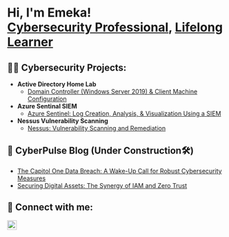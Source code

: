 <h1>Hi, I'm Emeka! <br/><a href="https://github.com/emeka789">Cybersecurity Professional</a>, <a href="https://www.linkedin.com/in/emeka-chikwekwem-47106b185/">Lifelong Learner</a></h1>

<h2>👨‍💻 Cybersecurity Projects:</h2>

- <b>Active Directory Home Lab </b>
  - [Domain Controller (Windows Server 2019) & Client Machine Configuration](https://github.com/emeka789/ActiveDirectoryHL/tree/main)
- <b>Azure Sentinal SIEM </b>
  - [Azure Sentinel: Log Creation, Analysis, & Visualization Using a SIEM](https://github.com/emeka789/SiemLab/tree/main)
- <b>Nessus Vulnerability Scanning </b>
  - [Nessus: Vulnerability Scanning and Remediation](https://github.com/emeka789/Nessus/tree/main)

<h2>📄 CyberPulse Blog (Under Construction🛠️)</h2>

- [The Capitol One Data Breach: A Wake-Up Call for Robust Cybersecurity Measures](https://emekacyber.azurewebsites.net/)
- [Securing Digital Assets: The Synergy of IAM and Zero Trust](https://emekacyber.azurewebsites.net/)

<h2> 🤳 Connect with me:</h2>

[<img align="left" alt="EmekaChikwekwem | LinkedIn" width="22px" src="https://cdn.jsdelivr.net/npm/simple-icons@v3/icons/linkedin.svg" />][linkedin]

[linkedin]: https://www.linkedin.com/in/emeka-chikwekwem-47106b185/
